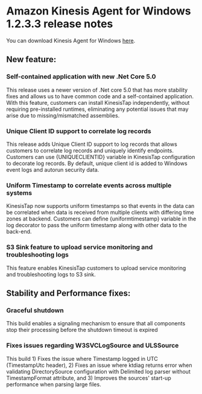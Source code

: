 # Amazon Kinesis Agent for Windows 1.2.3.3 release notes
You can download Kinesis Agent for Windows [here](https://s3-us-west-2.amazonaws.com/kinesis-agent-windows/downloads/index.html).

## New feature:

### Self-contained application with new .Net Core 5.0 

This release uses a newer version of .Net core 5.0 that has more stability fixes and allows us to have common code and a self-contained application. With this feature, customers can install KinesisTap independently, without requiring pre-installed runtimes, eliminating any potential issues that may arise due to missing/mismatched assemblies.

### Unique Client ID support to correlate log records 

This release adds Unique Client ID support to log records that allows customers to correlate log records and uniquely identify endpoints. Customers can use {UNIQUECLIENTID} variable in KinesisTap configuration to decorate log records. By default, unique client id is added to Windows event logs and autorun security data.

### Uniform Timestamp to correlate events across multiple systems
KinesisTap now supports uniform timestamps so that events in the data can be correlated when data is received from multiple clients with differing time zones at backend. Customers can define {uniformtimestamp} variable in the log decorator to pass the uniform timestamp along with other data to the back-end.

### S3 Sink feature to upload service monitoring and troubleshooting logs

This feature enables KinesisTap customers to upload service monitoring and troubleshooting logs to S3 sink.

## Stability and Performance fixes:

### Graceful shutdown

This build enables a signaling mechanism to ensure that all components stop their processing before the shutdown timeout is expired

### Fixes issues regarding W3SVCLogSource and ULSSource 

This build 1) Fixes the issue where Timestamp logged in UTC (TimestampUtc header), 2) Fixes an issue where ktdiag returns error when validating DirectorySource configuration with Delimited log parser without TimestampFormat attribute, and 3) Improves the sources' start-up performance when parsing large files.
